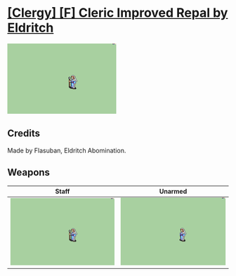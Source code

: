 # [\[Clergy\] \[F\] Cleric Improved Repal by Eldritch](./)

<img src="./7.%20Staff/Staff_000.png" alt="[Clergy] [F] Cleric Improved Repal by Eldritch standing" />

## Credits

Made by Flasuban, Eldritch Abomination.

## Weapons


|Staff |Unarmed |
|  :---: | :---: |
| <img alt="Staff animation" src="./7.%20Staff/Staff.gif" /> | <img alt="Unarmed animation" src="./8.%20Unarmed/Unarmed.gif" /> |

